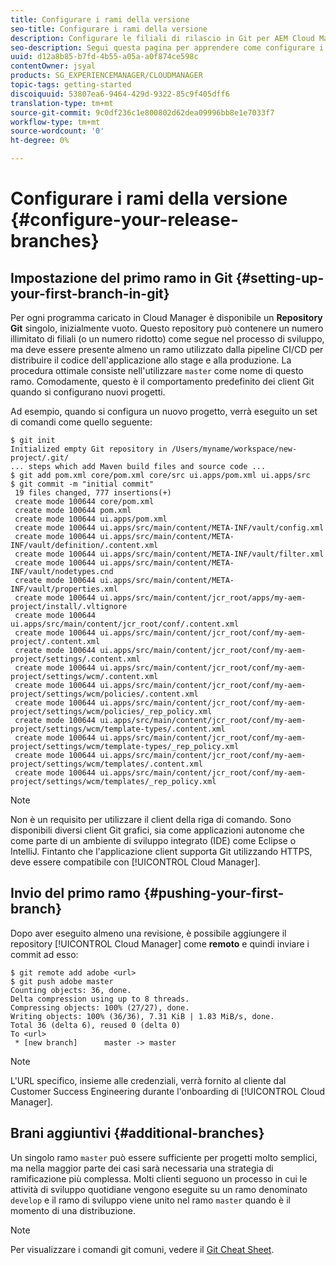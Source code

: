 ```yaml
---
title: Configurare i rami della versione
seo-title: Configurare i rami della versione
description: Configurare le filiali di rilascio in Git per AEM Cloud Manager
seo-description: Segui questa pagina per apprendere come configurare i rami della release in git.
uuid: d12a8b85-b7fd-4b55-a05a-a0f874ce598c
contentOwner: jsyal
products: SG_EXPERIENCEMANAGER/CLOUDMANAGER
topic-tags: getting-started
discoiquuid: 53807ea6-9464-429d-9322-85c9f405dff6
translation-type: tm+mt
source-git-commit: 9c0df236c1e800802d62dea09996bb8e1e7033f7
workflow-type: tm+mt
source-wordcount: '0'
ht-degree: 0%

---
```



# Configurare i rami della versione {#configure-your-release-branches}

## Impostazione del primo ramo in Git {#setting-up-your-first-branch-in-git}

Per ogni programma caricato in Cloud Manager è disponibile un **Repository Git** singolo, inizialmente vuoto. Questo repository può contenere un numero illimitato di filiali (o un numero ridotto) come segue nel processo di sviluppo, ma deve essere presente almeno un ramo utilizzato dalla pipeline CI/CD per distribuire il codice dell&#39;applicazione allo stage e alla produzione. La procedura ottimale consiste nell&#39;utilizzare `master` come nome di questo ramo. Comodamente, questo è il comportamento predefinito dei client Git quando si configurano nuovi progetti.

Ad esempio, quando si configura un nuovo progetto, verrà eseguito un set di comandi come quello seguente:

```shell
$ git init
Initialized empty Git repository in /Users/myname/workspace/new-project/.git/
... steps which add Maven build files and source code ...
$ git add pom.xml core/pom.xml core/src ui.apps/pom.xml ui.apps/src
$ git commit -m "initial commit"
 19 files changed, 777 insertions(+)
 create mode 100644 core/pom.xml
 create mode 100644 pom.xml
 create mode 100644 ui.apps/pom.xml
 create mode 100644 ui.apps/src/main/content/META-INF/vault/config.xml
 create mode 100644 ui.apps/src/main/content/META-INF/vault/definition/.content.xml
 create mode 100644 ui.apps/src/main/content/META-INF/vault/filter.xml
 create mode 100644 ui.apps/src/main/content/META-INF/vault/nodetypes.cnd
 create mode 100644 ui.apps/src/main/content/META-INF/vault/properties.xml
 create mode 100644 ui.apps/src/main/content/jcr_root/apps/my-aem-project/install/.vltignore
 create mode 100644 ui.apps/src/main/content/jcr_root/conf/.content.xml
 create mode 100644 ui.apps/src/main/content/jcr_root/conf/my-aem-project/.content.xml
 create mode 100644 ui.apps/src/main/content/jcr_root/conf/my-aem-project/settings/.content.xml
 create mode 100644 ui.apps/src/main/content/jcr_root/conf/my-aem-project/settings/wcm/.content.xml
 create mode 100644 ui.apps/src/main/content/jcr_root/conf/my-aem-project/settings/wcm/policies/.content.xml
 create mode 100644 ui.apps/src/main/content/jcr_root/conf/my-aem-project/settings/wcm/policies/_rep_policy.xml
 create mode 100644 ui.apps/src/main/content/jcr_root/conf/my-aem-project/settings/wcm/template-types/.content.xml
 create mode 100644 ui.apps/src/main/content/jcr_root/conf/my-aem-project/settings/wcm/template-types/_rep_policy.xml
 create mode 100644 ui.apps/src/main/content/jcr_root/conf/my-aem-project/settings/wcm/templates/.content.xml
 create mode 100644 ui.apps/src/main/content/jcr_root/conf/my-aem-project/settings/wcm/templates/_rep_policy.xml
```

>[!NOTE]
>
>Non è un requisito per utilizzare il client della riga di comando. Sono disponibili diversi client Git grafici, sia come applicazioni autonome che come parte di un ambiente di sviluppo integrato (IDE) come Eclipse o IntelliJ. Fintanto che l&#39;applicazione client supporta Git utilizzando HTTPS, deve essere compatibile con [!UICONTROL Cloud Manager].

## Invio del primo ramo {#pushing-your-first-branch}

Dopo aver eseguito almeno una revisione, è possibile aggiungere il repository [!UICONTROL Cloud Manager] come **remoto** e quindi inviare i commit ad esso:

```shell
$ git remote add adobe <url>
$ git push adobe master
Counting objects: 36, done.
Delta compression using up to 8 threads.
Compressing objects: 100% (27/27), done.
Writing objects: 100% (36/36), 7.31 KiB | 1.83 MiB/s, done.
Total 36 (delta 6), reused 0 (delta 0)
To <url>
 * [new branch]      master -> master
```

>[!NOTE]
>
>L&#39;URL specifico, insieme alle credenziali, verrà fornito al cliente dal Customer Success Engineering durante l&#39;onboarding di [!UICONTROL Cloud Manager].

## Brani aggiuntivi {#additional-branches}

Un singolo ramo `master` può essere sufficiente per progetti molto semplici, ma nella maggior parte dei casi sarà necessaria una strategia di ramificazione più complessa. Molti clienti seguono un processo in cui le attività di sviluppo quotidiane vengono eseguite su un ramo denominato `develop` e il ramo di sviluppo viene unito nel ramo `master` quando è il momento di una distribuzione.

>[!NOTE]
>
>Per visualizzare i comandi git comuni, vedere il [Git Cheat Sheet](https://github.github.com/training-kit/downloads/github-git-cheat-sheet).
